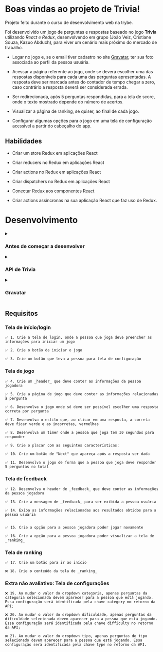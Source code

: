 # Boas vindas ao projeto de Trivia!

Projeto feito durante o curso de desenvolvimento web na trybe.

Foi desenvolvido um jogo de perguntas e respostas baseado no jogo **Trivia** utilizando _React e Redux_, desenvolvendo em grupo (João Veiz, Cristiane Souza, Kazuo Abduch), para viver um cenário mais próximo do mercado de trabalho.

  - Logar no jogo e, se o email tiver cadastro no site [Gravatar](https://pt.gravatar.com/), ter sua foto associada ao perfil da pessoa usuária.

  - Acessar a página referente ao jogo, onde se deverá escolher uma das respostas disponíveis para cada uma das perguntas apresentadas. A resposta deve ser marcada antes do contador de tempo chegar a zero, caso contrário a resposta deverá ser considerada errada.

  - Ser redirecionada, após 5 perguntas respondidas, para a tela de score, onde o texto mostrado depende do número de acertos.

  - Visualizar a página de ranking, se quiser, ao final de cada jogo.

  - Configurar algumas opções para o jogo em uma tela de configuração acessível a partir do cabeçalho do app.


## Habilidades
  - Criar um store Redux em aplicações React

  - Criar reducers no Redux em aplicações React

  - Criar actions no Redux em aplicações React

  - Criar dispatchers no Redux em aplicações React

  - Conectar Redux aos componentes React

  - Criar actions assíncronas na sua aplicação React que faz uso de Redux.


# Desenvolvimento

<details>
  <summary>
    <h3>
      Antes de começar a desenvolver
    </h3>
    </summary>

1. Clone o repositório
  * `git clone git@github.com:mabiiak/trivia-react.git`
  * Entre na pasta do repositório que você acabou de clonar:
    * `cd trivia-react`

2. Instale as dependências e inicialize o projeto
  * Instale as dependências:
    * `npm install`
  * Inicialize o projeto:
    * `npm start` (uma nova página deve abrir no seu navegador com um texto simples)

3. Faça alterações separadas por novas branchs criadas a partir da branch `seu-nome-demanda`, criando uma nova branch para cada demanda
  * Agora, crie uma branch para a demanda que você vai desenvolver do seu projeto
    * Você deve criar uma branch com uma breve descrição da demanda a ser desenvolvida
    * Exemplo: `git checkout -b seu-nome-demanda`

4. Adicione as mudanças ao _stage_ do Git e faça um `commit`
  * Verifique que as mudanças ainda não estão no _stage_
    * Exemplo: `git status` (devem aparecer listadas as novas alterações em vermelho)
  * Adicione o arquivo alterado ao _stage_ do Git
      * Exemplo:
        * `git add .` (adicionando todas as mudanças - _que estavam em vermelho_ - ao stage do Git)
        * `git status` (devem aparecer listadas as novas alterações em verde)
  * Faça seus `commit`
      * Exemplo:
        * `git commit -m 'cria componente de input`
        * `git status` (deve aparecer uma mensagem tipo _nothing to commit_ )

5. Adicione a sua branch com o novo `commit` ao repositório remoto
  * Usando o exemplo anterior: `git push -u origin main-group-XX-cria-campo-de-input`

6. Crie um novo `Pull Request` _(PR)_
  * Vá até a página de _Pull Requests_ do [repositório no GitHub](https://github.com/mabiiak/trivia-react/pulls)
  * Clique no botão verde _"New pull request"_
  * Clique na caixa de seleção _"Compare"_ e escolha a branch do grupo, `main-group-XX`, e a sua branch **com atenção**
  * Coloque um título para a sua _Pull Request_
    * Exemplo: _"[GRUPO XX] Cria tela de busca"_
  * Clique no botão verde _"Create pull request"_
  * Adicione uma descrição para o _Pull Request_ e clique no botão verde _"Create pull request"_
  * **Não se preocupe em preencher mais nada por enquanto!**
  * Volte até a [página de _Pull Requests_ do repositório](https://github.com/mabiiak/trivia-react/pulls) e confira que o seu _Pull Request_ está criado
</details>

<details>
  <summary>
    <h3>
      API de Trivia
    </h3>
  </summary>

A [API do Trivia](https://opentdb.com/api_config.php) é bem simples. Temos 2 endpoints que vamos precisar utilizar para esse exercício.

* **Pegar o token de sessão da pessoa que está jogando**
* **Pegar perguntas e respostas**

Primeiro, é necessário fazer um GET request para:

```
https://opentdb.com/api_token.php?command=request
```

Esse endpoint te retornará o token que vai ser utilizado nas requisições seguintes. A resposta dele será:

```
{
   "response_code":0,
   "response_message":"Token Generated Successfully!",
   "token":"f00cb469ce38726ee00a7c6836761b0a4fb808181a125dcde6d50a9f3c9127b6"
}
```

Para pegar as perguntas, você deve realizar um GET request para o seguinte endpoint:

```
https://opentdb.com/api.php?amount=${quantidade-de-perguntas-retornadas}&token=${seu-token-aqui}

// Recomendação
https://opentdb.com/api.php?amount=5&token=${seu-token-aqui}
```

Recomendamos pedir 5 perguntas de uma vez e controlar a disposição delas no código. Essa API te retorna as perguntas no seguinte formato:

```
// Pergunta de múltipla escolha
{
   "response_code":0,
   "results":[
      {
         "category":"Entertainment: Video Games",
         "type":"multiple",
         "difficulty":"easy",
         "question":"What is the first weapon you acquire in Half-Life?",
         "correct_answer":"A crowbar",
         "incorrect_answers":[
            "A pistol",
            "The H.E.V suit",
            "Your fists"
         ]
      }
   ]
}
```

```
// Pergunta de verdadeiro ou falso
{
   "response_code":0,
   "results":[
      {
         "category":"Entertainment: Video Games",
         "type":"boolean",
         "difficulty":"hard",
         "question":"TF2: Sentry rocket damage falloff is calculated based on the distance between the sentry and the enemy, not the engineer and the enemy",
         "correct_answer":"False",
         "incorrect_answers":[
            "True"
         ]
      }
   ]
}
```
O token expira em 6 horas e te retornará um `response_code: 3` caso esteja expirado. **Atenção para que seu código contemple isso!** Caso o token seja inválido, essa será a resposta da API:

```
{
   "response_code":3,
   "results":[]
}
```
</details>

<details>
  <summary>
    <h3>
      Gravatar
    </h3>
  </summary>


O Gravatar é um serviço que permite deixar o avatar global a partir do email cadastrado, ele mostra sua foto cadastrada em qualquer site vinculado. Na tela de **Inicio**, a pessoa que joga pode colocar um e-mail que deve fazer uma consulta a API do [Gravatar](https://br.gravatar.com/site/implement/images/).

A Implementação é feita baseada no e-mail. Esse email deve ser transformado em uma hash `MD5` (https://br.gravatar.com/site/implement/hash/). Para gerar tal hash, recomendamos utilizar o [CryptoJs](https://github.com/brix/crypto-js).

Por exemplo:
  - Garantida a instalação do CryptoJS no projeto, importe o MD5:
    `import md5 from 'crypto-js/md5';`

  - Converta o email do usuário:
    `md5(emailDoUsuário).toString();`

**Atenção:** Precisamos utilizar o `toString()` ao final da conversão.

Após a geração da hash, basta adicionar o valor gerado no final da URL:

```
// Formato de URL necessário:
https://www.gravatar.com/avatar/${hash-gerada}

// Exemplo de URL com hash de uma pessoa
https://www.gravatar.com/avatar/205e460b479e2e5b48aec07710c08d50

// Exemplo de imagem exibida com a URL
<img src="https://www.gravatar.com/avatar/205e460b479e2e5b48aec07710c08d50" />

```
</details>

## Requisitos

### Tela de início/login

    ✅ 1. Crie a tela de login, onde a pessoa que joga deve preencher as informações para iniciar um jogo

    ✅ 2. Crie o botão de iniciar o jogo

    ✅ 3. Crie um botão que leva a pessoa para tela de configuração

### Tela de jogo

    ✅ 4. Crie um _header_ que deve conter as informações da pessoa jogadora

    ✅ 5. Crie a página de jogo que deve conter as informações relacionadas à pergunta

    ✅ 6. Desenvolva o jogo onde só deve ser possível escolher uma resposta correta por pergunta

    ✅ 7. Desenvolva o estilo que, ao clicar em uma resposta, a correta deve ficar verde e as incorretas, vermelhas

    ✅ 8. Desenvolva um timer onde a pessoa que joga tem 30 segundos para responder

    ✅ 9. Crie o placar com as seguintes características:

    ✅ 10. Crie um botão de "Next" que apareça após a resposta ser dada

    ✅ 11. Desenvolva o jogo de forma que a pessoa que joga deve responder 5 perguntas no total

### Tela de feedback

    ✅ 12. Desenvolva o header de _feedback_ que deve conter as informações da pessoa jogadora

    ✅ 13. Crie a mensagem de _feedback_ para ser exibida a pessoa usuária

    ✅ 14. Exiba as informações relacionadas aos resultados obtidos para a pessoa usuária


    ✅ 15. Crie a opção para a pessoa jogadora poder jogar novamente

    ✅ 16. Crie a opção para a pessoa jogadora poder visualizar a tela de _ranking_

### Tela de ranking

    ✅ 17. Crie um botão para ir ao início

    ❌ 18. Crie o conteúdo da tela de _ranking_

### Extra não avaliativo: Tela de configurações

    ❌ 19. Ao mudar o valor do dropdown categoria, apenas perguntas da categoria selecionada devem aparecer para a pessoa que está jogando. Essa configuração será identificada pela chave category no retorno da API;

    ❌ 20. Ao mudar o valor do dropdown dificuldade, apenas perguntas da dificuldade selecionada devem aparecer para a pessoa que está jogando. Essa configuração será identificada pela chave difficulty no retorno da API;

    ❌ 21. Ao mudar o valor do dropdown tipo, apenas perguntas do tipo selecionado devem aparecer para a pessoa que está jogando. Essa configuração será identificada pela chave type no retorno da API.
